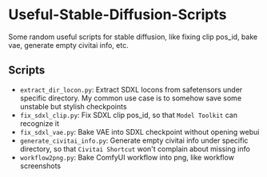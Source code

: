 # Useful-Stable-Diffusion-Scripts

Some random useful scripts for stable diffusion, like fixing clip pos_id, bake vae, generate empty civitai info, etc.

## Scripts

- `extract_dir_locon.py`: Extract SDXL locons from safetensors under specific directory. My common use case is to somehow save some unstable but stylish checkpoints
- `fix_sdxl_clip.py`: Fix SDXL clip pos_id, so that `Model Toolkit` can recognize it
- `fix_sdxl_vae.py`: Bake VAE into SDXL checkpoint without opening webui
- `generate_civitai_info.py`: Generate empty civitai info under specific directory, so that `Civitai Shortcut` won't complain about missing info
- `workflow2png.py`: Bake ComfyUI workflow into png, like workflow screenshots
